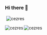 ### Hi there 👋

<!--
**cezres/cezres** is a ✨ _special_ ✨ repository because its `README.md` (this file) appears on your GitHub profile.

Here are some ideas to get you started:

- 🔭 I’m currently working on ...
- 🌱 I’m currently learning ...
- 👯 I’m looking to collaborate on ...
- 🤔 I’m looking for help with ...
- 💬 Ask me about ...
- 📫 How to reach me: ...
- 😄 Pronouns: ...
- ⚡ Fun fact: ...
-->

<p>&nbsp;<img align="center" src="https://github-readme-stats.vercel.app/api?username=cezres&show_icons=true&locale=en" alt="cezres" /></p>


<p><img align="left" src="https://github-readme-stats.vercel.app/api/top-langs?username=cezres&show_icons=true&locale=en&layout=compact&hide=c,lua,ruby,c++" alt="cezres" /></p>


<p><img align="center" src="https://github-readme-streak-stats.herokuapp.com/?user=cezres&" alt="cezres" /></p>
